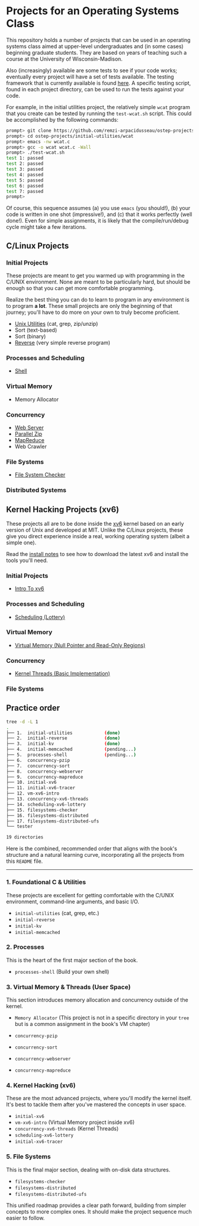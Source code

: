 
# Projects for an Operating Systems Class

This repository holds a number of projects that can be used in an operating
systems class aimed at upper-level undergraduates and (in some cases)
beginning graduate students. They are based on years of teaching such a course
at the University of Wisconsin-Madison.

Also (increasingly) available are some tests to see if your code works; eventually
every project will have a set of tests available. The testing framework that is
currently available is found [here](https://github.com/remzi-arpacidusseau/ostep-projects/tree/master/tester).
A specific testing script, found in each project directory, can be used to run
the tests against your code. 

For example, in the initial utilities project, the relatively simple `wcat`
program that you create can be tested by running the `test-wcat.sh` script.
This could be accomplished by the following commands:
```sh
prompt> git clone https://github.com/remzi-arpacidusseau/ostep-projects
prompt> cd ostep-projects/initial-utilities/wcat
prompt> emacs -nw wcat.c 
prompt> gcc -o wcat wcat.c -Wall 
prompt> ./test-wcat.sh
test 1: passed
test 2: passed
test 3: passed
test 4: passed
test 5: passed
test 6: passed
test 7: passed
prompt> 
```
Of course, this sequence assumes (a) you use `emacs` (you should!), (b) your
code is written in one shot (impressive!), and (c) that it works perfectly
(well done!). Even for simple assignments, it is likely that the
compile/run/debug cycle might take a few iterations.

## C/Linux Projects

### Initial Projects

These projects are meant to get you warmed up with programming in the C/UNIX
environment. None are meant to be particularly hard, but should be enough so
that you can get more comfortable programming. 

Realize the best thing you can do to learn to program in any environment is to
program **a lot**. These small projects are only the beginning of that
journey; you'll have to do more on your own to truly become proficient.

* [Unix Utilities](initial-utilities) (cat, grep, zip/unzip)
* Sort (text-based)
* Sort (binary)
* [Reverse](initial-reverse) (very simple reverse program)

### Processes and Scheduling

* [Shell](processes-shell)

### Virtual Memory

* Memory Allocator

### Concurrency

* [Web Server](concurrency-webserver)
* [Parallel Zip](concurrency-pzip)
* [MapReduce](concurrency-mapreduce)
* Web Crawler

### File Systems

* [File System Checker](filesystems-checker)

### Distributed Systems


## Kernel Hacking Projects (xv6)

These projects all are to be done inside the
[xv6](https://pdos.csail.mit.edu/6.828/2017/xv6.html) kernel based on an early
version of Unix and developed at MIT. Unlike the C/Linux projects, these give
you direct experience inside a real, working operating system (albeit a simple
one).

Read the [install notes](INSTALL-xv6.md) to see how to download the latest xv6 
and install the tools you'll need.

### Initial Projects

* [Intro To xv6](initial-xv6)

### Processes and Scheduling

* [Scheduling (Lottery)](scheduling-xv6-lottery)

### Virtual Memory

* [Virtual Memory (Null Pointer and Read-Only Regions)](vm-xv6-intro)

### Concurrency

* [Kernel Threads (Basic Implementation)](concurrency-xv6-threads)

### File Systems

## Practice order

```bash
tree -d -L 1
.
├── 1.  initial-utilities            (done)
├── 2.  initial-reverse              (done)
├── 3.  initial-kv                   (done)
├── 4.  initial-memcached            (pending...)
├── 5.  processes-shell              (pending...)
├── 6.  concurrency-pzip
├── 7.  concurrency-sort
├── 8.  concurrency-webserver
├── 9.  concurrency-mapreduce
├── 10. initial-xv6
├── 11. initial-xv6-tracer
├── 12. vm-xv6-intro
├── 13. concurrency-xv6-threads
├── 14. scheduling-xv6-lottery
├── 15. filesystems-checker
├── 16. filesystems-distributed
├── 17. filesystems-distributed-ufs
└── tester

19 directories
```

Here is the combined, recommended order that aligns with the book's structure
and a natural learning curve, incorporating all the projects from this `README`
file.

---

### 1. Foundational C & Utilities

These projects are excellent for getting comfortable with the C/UNIX environment,
command-line arguments, and basic I/O.

* `initial-utilities` (cat, grep, etc.)
* `initial-reverse`
* `initial-kv`
* `initial-memcached`

### 2. Processes

This is the heart of the first major section of the book.

* `processes-shell` (Build your own shell)

### 3. Virtual Memory & Threads (User Space)

This section introduces memory allocation and concurrency outside of the kernel.

* `Memory Allocator` (This project is not in a specific directory in your `tree`
but is a common assignment in the book's VM chapter)

* `concurrency-pzip`
* `concurrency-sort`
* `concurrency-webserver`
* `concurrency-mapreduce`

### 4. Kernel Hacking (xv6)

These are the most advanced projects, where you'll modify the kernel itself.
It's best to tackle them after you've mastered the concepts in user space.

* `initial-xv6`
* `vm-xv6-intro` (Virtual Memory project inside xv6)
* `concurrency-xv6-threads` (Kernel Threads)
* `scheduling-xv6-lottery`
* `initial-xv6-tracer`

### 5. File Systems

This is the final major section, dealing with on-disk data structures.

* `filesystems-checker`
* `filesystems-distributed`
* `filesystems-distributed-ufs`

This unified roadmap provides a clear path forward, building from simpler
concepts to more complex ones. It should make the project sequence much easier to follow.

